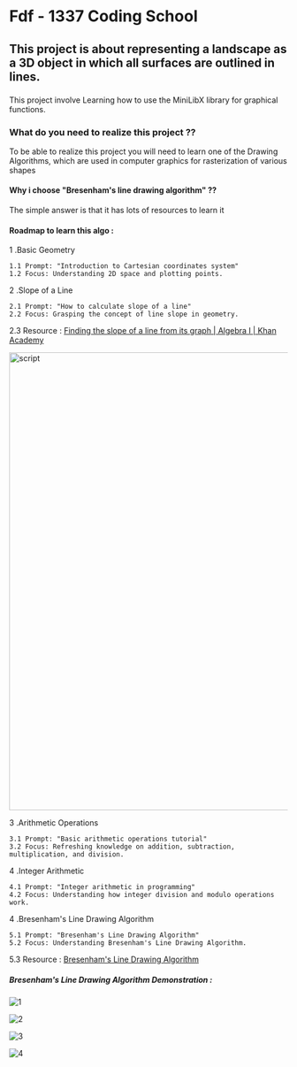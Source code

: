 <h1>Fdf - 1337 Coding School</h1>
<h2><p>This project is about representing a landscape as a 3D object in which all surfaces are outlined in lines.</p></h2>
<p>This project involve Learning how to use the MiniLibX library for graphical functions.</p>
<h3>What do you need to realize this project ??</h3>
<p>To be able to realize this project you will need to learn one of the Drawing Algorithms, which are used in computer graphics for rasterization of various shapes</p>
<h4>Why i choose "Bresenham's line drawing algorithm" ??</h4>
<p>The simple answer is that it has lots of resources to learn it</p>
<h4>Roadmap to learn this algo :</h4>
<p>
  <p>
  1 .Basic Geometry

    1.1 Prompt: "Introduction to Cartesian coordinates system"
    1.2 Focus: Understanding 2D space and plotting points.
  </p>
  <p>
  2 .Slope of a Line

    2.1 Prompt: "How to calculate slope of a line"
    2.2 Focus: Grasping the concept of line slope in geometry.
  2.3 Resource :  <a href="https://www.youtube.com/watch?v=R948Tsyq4vA"> Finding the slope of a line from its graph | Algebra I | Khan Academy </a> 
  </p>
<p><img width="828" alt="script" src="https://github.com/yassineoubihi/Fdf/assets/139509742/44291f18-abec-4ec0-8a8e-d94490923297)"></p>
  <p>
  3 .Arithmetic Operations

    3.1 Prompt: "Basic arithmetic operations tutorial"
    3.2 Focus: Refreshing knowledge on addition, subtraction, multiplication, and division.
  </p>
  <p>
  4 .Integer Arithmetic

    4.1 Prompt: "Integer arithmetic in programming"
    4.2 Focus: Understanding how integer division and modulo operations work.
  </p>
  <p>
  4 .Bresenham's Line Drawing Algorithm

    5.1 Prompt: "Bresenham's Line Drawing Algorithm"
    5.2 Focus: Understanding Bresenham's Line Drawing Algorithm.
  5.3 Resource :  <a href="https://youtu.be/RGB-wlatStc"> Bresenham's Line Drawing Algorithm </a> 
  </p>
</p>
<h5>Bresenham's Line Drawing Algorithm Demonstration :</h5>

![1](https://github.com/yassineoubihi/Fdf/assets/139509742/8abe7729-3fb9-4359-bd86-beb014560ad1)


![2](https://github.com/yassineoubihi/Fdf/assets/139509742/9501475e-b4da-4207-ac1b-85d2b68d1e47)

![3](https://github.com/yassineoubihi/Fdf/assets/139509742/131034bb-8038-45bc-8e63-dc5ed2175a66)

![4](https://github.com/yassineoubihi/Fdf/assets/139509742/a687a2de-b53a-4ec6-9051-aa32e3466bee)
